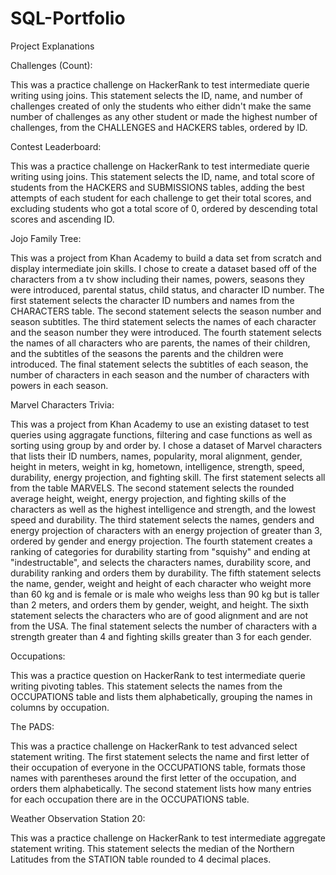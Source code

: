 # SQL-Portfolio
Project Explanations

Challenges (Count):

This was a practice challenge on HackerRank to test intermediate querie writing using joins. This statement selects the ID, name, and number of challenges created of only the students who either didn't make the same number of challenges as any other student or made the highest number of challenges, from the CHALLENGES and HACKERS tables, ordered by ID.

Contest Leaderboard:

This was a practice challenge on HackerRank to test intermediate querie writing using joins. This statement selects the ID, name, and total score of students from the HACKERS and SUBMISSIONS tables, adding the best attempts of each student for each challenge to get their total scores, and excluding students who got a total score of 0, ordered by descending total scores and ascending ID. 


Jojo Family Tree: 

This was a project from Khan Academy to build a data set from scratch and display intermediate join skills. I chose to create a dataset based off of the characters from a tv show including their names, powers, seasons they were introduced, parental status, child status, and character ID number. The first statement selects the character ID numbers and names from the CHARACTERS table. The second statement selects the season number and season subtitles. The third statement selects the names of each character and the season number they were introduced. The fourth statement selects the names of all characters who are parents, the names of their children, and the subtitles of the seasons the parents and the children were introduced. The final statement selects the subtitles of each season, the number of characters in each season and the number of characters with powers in each season.

Marvel Characters Trivia: 

This was a project from Khan Academy to use an existing dataset to test queries using aggragate functions, filtering and case functions as well as sorting using group by and order by. I chose a dataset of Marvel characters that lists their ID numbers, names, popularity, moral alignment, gender, height in meters, weight in kg, hometown, intelligence, strength, speed, durability, energy projection, and fighting skill. The first statement selects all from the table MARVELS. The second statement selects the rounded average height, weight, energy projection, and fighting skills of the characters as well as the highest intelligence and strength, and the lowest speed and durability. The third statement selects the names, genders and energy projection of characters with an energy projection of greater than 3, ordered by gender and energy projection. The fourth statement creates a ranking of categories for durability starting from "squishy" and ending at "indestructable", and selects the characters names, durability score, and durability ranking and orders them by durability. The fifth statement selects the name, gender, weight and height of each character who weight more than 60 kg and is female or is male who weighs less than 90 kg but is taller than 2 meters, and orders them by gender, weight, and height. The sixth statement selects the characters who are of good alignment and are not from the USA. The final statement selects the number of characters with a strength greater than 4 and fighting skills greater than 3 for each gender.

Occupations:

This was a practice question on HackerRank to test intermediate querie writing pivoting tables. This statement selects the names from the OCCUPATIONS table and lists them alphabetically, grouping the names in columns by occupation.

The PADS: 

This was a practice challenge on HackerRank to test advanced select statement writing. The first statement selects the name and first letter of their occupation of everyone in the OCCUPATIONS table, formats those names with parentheses around the first letter of the occupation, and orders them alphabetically. The second statement lists how many entries for each occupation there are in the OCCUPATIONS table.

Weather Observation Station 20: 

This was a practice challenge on HackerRank to test intermediate aggregate statement writing. This statement selects the median of the Northern Latitudes from the STATION table rounded to 4 decimal places.
